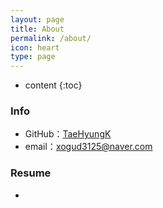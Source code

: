 ```yaml
---
layout: page
title: About
permalink: /about/
icon: heart
type: page
---
```


* content
{:toc}

### Info

 - GitHub：[TaeHyungK](https://github.com/TaeHyungK)
 - email：xogud3125@naver.com

### Resume

 - 


